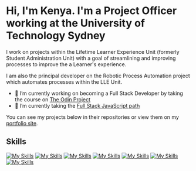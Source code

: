 # Hi, I'm Kenya. I'm a Project Officer working at the University of Technology Sydney

I work on projects within the Lifetime Learner Experience Unit (formerly Student Administration Unit) with a goal of streamlining and improving processes to improve the a Learner's experience.

I am also the principal developer on the Robotic Process Automation project which automates processes within the LLE Unit.

- 🔭 I’m currently working on becoming a Full Stack Developer by taking the course on [The Odin Project](https://theodinproject.com)
- 🌱 I’m currently taking the [Full Stack JavaScript path](https://www.theodinproject.com/paths/full-stack-javascript?)

You can see my projects below in their repositories or view them on my [portfolio site](https://kenyachan.dev).

## Skills

[![My Skills](https://skills.thijs.gg/icons?i=html&theme=dark)](https://www.w3schools.com/whatis/whatis_html.asp)
[![My Skills](https://skills.thijs.gg/icons?i=css&theme=dark)](https://www.w3schools.com/whatis/whatis_css.asp)
[![My Skills](https://skills.thijs.gg/icons?i=js&theme=dark)](https://www.w3schools.com/whatis/whatis_js.asp)
[![My Skills](https://skills.thijs.gg/icons?i=nodejs&theme=dark)](https://nodejs.dev/)
[![My Skills](https://skills.thijs.gg/icons?i=vim&theme=dark)](https://www.vim.org/)
[![My Skills](https://skills.thijs.gg/icons?i=git&theme=dark)](https://git-scm.com/)
[![My Skills](https://skills.thijs.gg/icons?i=md&theme=dark)](https://en.wikipedia.org/wiki/Markdown)

<!--
**kenyachan/kenyachan** is a ✨ _special_ ✨ repository because its `README.md` (this file) appears on your GitHub profile.

Here are some ideas to get you started:

- 🔭 I’m currently working on ...
- 🌱 I’m currently learning ...
- 👯 I’m looking to collaborate on ...
- 🤔 I’m looking for help with ...
- 💬 Ask me about ...
- 📫 How to reach me: ...
- 😄 Pronouns: ...
- ⚡ Fun fact: ...
-->
